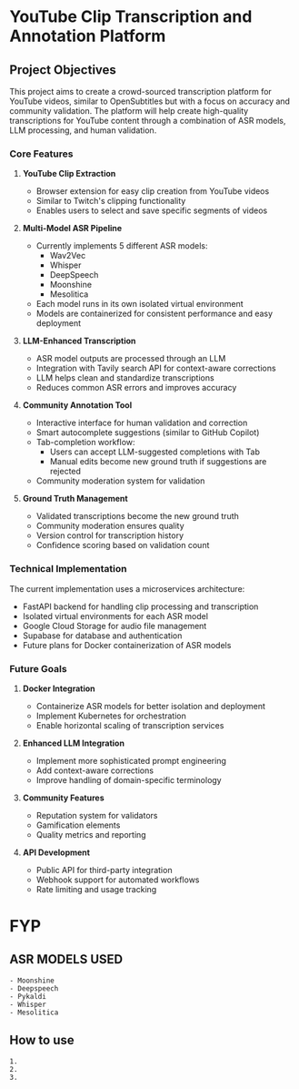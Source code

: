 # YouTube Clip Transcription and Annotation Platform

## Project Objectives

This project aims to create a crowd-sourced transcription platform for YouTube videos, similar to OpenSubtitles but with a focus on accuracy and community validation. The platform will help create high-quality transcriptions for YouTube content through a combination of ASR models, LLM processing, and human validation.

### Core Features

1. **YouTube Clip Extraction**
   - Browser extension for easy clip creation from YouTube videos
   - Similar to Twitch's clipping functionality
   - Enables users to select and save specific segments of videos

2. **Multi-Model ASR Pipeline**
   - Currently implements 5 different ASR models:
     - Wav2Vec
     - Whisper
     - DeepSpeech
     - Moonshine
     - Mesolitica
   - Each model runs in its own isolated virtual environment
   - Models are containerized for consistent performance and easy deployment

3. **LLM-Enhanced Transcription**
   - ASR model outputs are processed through an LLM
   - Integration with Tavily search API for context-aware corrections
   - LLM helps clean and standardize transcriptions
   - Reduces common ASR errors and improves accuracy

4. **Community Annotation Tool**
   - Interactive interface for human validation and correction
   - Smart autocomplete suggestions (similar to GitHub Copilot)
   - Tab-completion workflow:
     - Users can accept LLM-suggested completions with Tab
     - Manual edits become new ground truth if suggestions are rejected
   - Community moderation system for validation

5. **Ground Truth Management**
   - Validated transcriptions become the new ground truth
   - Community moderation ensures quality
   - Version control for transcription history
   - Confidence scoring based on validation count

### Technical Implementation

The current implementation uses a microservices architecture:
- FastAPI backend for handling clip processing and transcription
- Isolated virtual environments for each ASR model
- Google Cloud Storage for audio file management
- Supabase for database and authentication
- Future plans for Docker containerization of ASR models

### Future Goals

1. **Docker Integration**
   - Containerize ASR models for better isolation and deployment
   - Implement Kubernetes for orchestration
   - Enable horizontal scaling of transcription services

2. **Enhanced LLM Integration**
   - Implement more sophisticated prompt engineering
   - Add context-aware corrections
   - Improve handling of domain-specific terminology

3. **Community Features**
   - Reputation system for validators
   - Gamification elements
   - Quality metrics and reporting

4. **API Development**
   - Public API for third-party integration
   - Webhook support for automated workflows
   - Rate limiting and usage tracking

# FYP
## ASR MODELS USED
    - Moonshine
    - Deepspeech
    - Pykaldi
    - Whisper
    - Mesolitica
## How to use
    1.  
    2.
    3.

